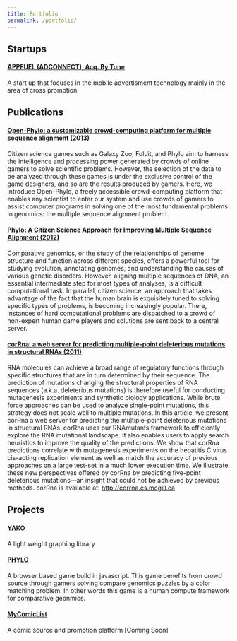 ```yaml
---
title: Portfolio
permalink: /portfolio/
---
```

<div class='container'>
    <div>
        <section class='row'>
          <h2>Startups</h2>
          <div>
              <h4><a href='http://appfuel.me'>APPFUEL (ADCONNECT), Acq. By Tune</a></h4>
              <p>
                  A start up that focuses in the mobile advertisment technology mainly in the area of cross promotion
              </p>
          </div>
        </section>
        <section class='row'>
          <h2>Publications</h3>
          <div>
              <div>
                  <h4><a href='http://genomebiology.com/2013/14/10/R116/abstract#'>Open-Phylo: a customizable crowd-computing platform for multiple sequence alignment (2013)</a></h4>
                  <p>
                      Citizen science games such as Galaxy Zoo, Foldit, and Phylo aim to harness the intelligence and processing power generated by crowds of online gamers to solve scientific problems. However, the selection of the data to be analyzed through these games is under the exclusive control of the game designers, and so are the results produced by gamers. Here, we introduce Open-Phylo, a freely accessible crowd-computing platform that enables any scientist to enter our system and use crowds of gamers to assist computer programs in solving one of the most fundamental problems in genomics: the multiple sequence alignment problem.
                  </p>
              </div>
              <div>
                  <h4><a href='http://www.plosone.org/article/info:doi/10.1371/journal.pone.0031362;jsessionid=FECD50FB666D45D24BF9B65021279DE2'>Phylo: A Citizen Science Approach for Improving Multiple Sequence Alignment (2012)</a></h4>
                  <p>
                      Comparative genomics, or the study of the relationships of genome structure and function across different species, offers a powerful tool for studying evolution, annotating genomes, and understanding the causes of various genetic disorders. However, aligning multiple sequences of DNA, an essential intermediate step for most types of analyses, is a difficult computational task. In parallel, citizen science, an approach that takes advantage of the fact that the human brain is exquisitely tuned to solving specific types of problems, is becoming increasingly popular. There, instances of hard computational problems are dispatched to a crowd of non-expert human game players and solutions are sent back to a central server.
                  </p>
              </div>
              <div class='col-md-12'>
                  <h4><a href='http://nar.oxfordjournals.org/content/39/suppl_2/W160'>corRna: a web server for predicting multiple-point deleterious mutations in structural RNAs (2011)</a></h4>
                  <p>
                      RNA molecules can achieve a broad range of regulatory functions through specific structures that are in turn determined by their sequence. The prediction of mutations changing the structural properties of RNA sequences (a.k.a. deleterious mutations) is therefore useful for conducting mutagenesis experiments and synthetic biology applications. While brute force approaches can be used to analyze single-point mutations, this strategy does not scale well to multiple mutations. In this article, we present corRna a web server for predicting the multiple-point deleterious mutations in structural RNAs. corRna uses our RNAmutants framework to efficiently explore the RNA mutational landscape. It also enables users to apply search heuristics to improve the quality of the predictions. We show that corRna predictions correlate with mutagenesis experiments on the hepatitis C virus cis-acting replication element as well as match the accuracy of previous approaches on a large test-set in a much lower execution time. We illustrate these new perspectives offered by corRna by predicting five-point deleterious mutations—an insight that could not be achieved by previous methods. corRna is available at: <a href='http://corrna.cs.mcgill.ca'>http://corrna.cs.mcgill.ca</a>
                  </p>
              </div>
          </div>
        </section>
        <section class='row'>
          <h2>Projects</h2>
          <div>
              <div>
                  <h4><a href='https://github.com/alfredkam/yakojs'>YAKO</a></h4>
                  <p>
                      A light weight graphing library
                  </p>
              </div>
              <div>
                  <h4><a href='http://phylo.cs.mcgill.ca'>PHYLO</a></h4>
                  <p>
                      A browser based game build in javascript.  This game benefits from crowd source through gamers solving compare genomics puzzles by a color matching problem.  In other words this game is a human compute framework for comparative geonmics.
                  </p>
              </div>
              <div>
                  <h4><a href='http://mycomiclist.net'>MyComicList</a></h4>
                  <p>
                      A comic source and promotion platform [Coming Soon]
                  </p>
              </div>
          </div>
        </section>
    </div>
</div>
